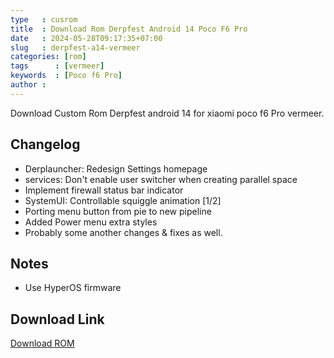 ```yaml
---
type   : cusrom
title  : Download Rom Derpfest Android 14 Poco F6 Pro
date   : 2024-05-28T09:17:35+07:00
slug   : derpfest-a14-vermeer
categories: [rom]
tags      : [vermeer]
keywords  : [Poco f6 Pro]
author :
---
```


Download Custom Rom Derpfest android 14 for xiaomi poco f6 Pro vermeer.


## Changelog
- Derplauncher: Redesign Settings homepage 
- services: Don't enable user switcher when creating parallel space
- Implement firewall status bar indicator
- SystemUI: Controllable squiggle animation [1/2]
- Porting menu button from pie to new pipeline
- Added Power menu extra styles 
- Probably some another changes & fixes as well.

## Notes
- Use HyperOS firmware

## Download Link
[Download ROM](/)

